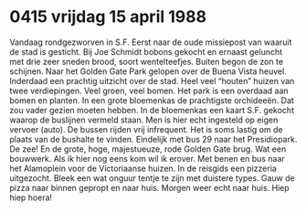 # 0415 vrijdag 15 april 1988
Vandaag rondgezworven in S.F. Eerst naar de oude missiepost van waaruit de stad is gesticht. Bij Joe Schmidt bobons gekocht en ernaast geluncht met drie zeer sneden brood, soort wentelteefjes. Buiten begon de zon te schijnen. Naar het Golden Gate Park gelopen over de Buena Vista heuvel. Inderdaad een prachtig uitzicht over de stad. Heel veel “houten” huizen van twee verdiepingen. Veel groen, veel bomen. Het park is een overdaad aan bomen en planten. In een grote bloemenkas de prachtigste orchideeën. Dat zou vader gezien moeten hebben. In de bloemenkas een kaart S.F. gekocht waarop de buslijnen vermeld staan. Men is hier echt ingesteld op eigen vervoer (auto). De bussen rijden vrij infrequent. Het is soms lastig om de plaats van de bushalte te vinden. Eindelijk met bus 29 naar het Presidiopark. De zee! En de grote, hoge, majestueuze, rode Golden Gate brug. Wat een bouwwerk. Als ik hier nog eens kom wil ik erover. Met benen en bus naar het Alamoplein voor de Victoriaanse huizen. In de reisgids een pizzeria uitgezocht. Bleek een wat onguur tentje te zijn met duistere types. Gauw de pizza naar binnen gepropt en naar huis. Morgen weer echt naar huis. Hiep hiep hoera!